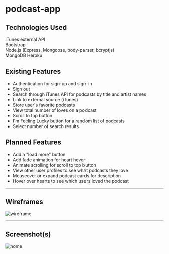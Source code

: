 # podcast-app

## Technologies Used
iTunes external API  
Bootstrap  
Node.js (Express, Mongoose, body-parser, bcryptjs)  
MongoDB
Heroku

## Existing Features
- Authentication for sign-up and sign-in  
- Sign out  
- Search through iTunes API for podcasts by title and artist names
- Link to external source (iTunes)
- Store user's favorite podcasts
- View total number of loves on a podcast
- Scroll to top button
- I'm Feeling Lucky button for a random list of podcasts
- Select number of search results


## Planned Features
- Add a "load more" button
- Add fade animation for heart hover
- Animate scrolling for scroll to top button
- View other user profiles to see what podcasts they love
- Mouseover or expand podcast cards for description
- Hover over hearts to see which users loved the podcast

---

## Wireframes
![wireframe](https://i.imgur.com/OlfNDIu.png)

---

## Screenshot(s)
![home](https://i.imgur.com/L8axgZo.png)


